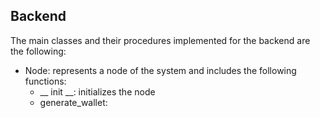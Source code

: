 ## Backend

The main classes and their procedures implemented for the backend are the following:

+ Node: represents a node of the system and includes the following functions:
  + __ init __: initializes the node
  + generate_wallet: